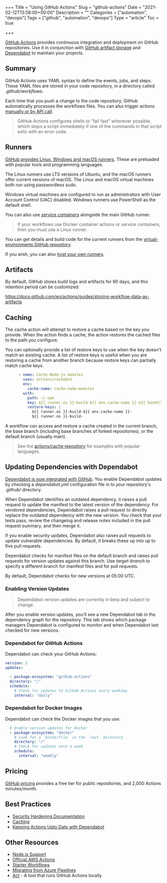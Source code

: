 +++
Title = "Using GitHub Actions"
Slug = "github-actions"
Date = "2021-02-12T13:58:00+00:00"
Description = ""
Categories = ["automation", "devops"]
Tags = ["github", "automation", "devops"]
Type = "article"
Toc = true

+++

[GitHub Actions](https://docs.github.com/en/actions) provides continuous integration and deployment on GitHub repositories. Use it in conjunction with [GitHub artifact storage](https://docs.github.com/en/actions/guides/storing-workflow-data-as-artifacts) and [Dependabot](https://docs.github.com/en/github/administering-a-repository/keeping-your-dependencies-updated-automatically) to maintain your projects. 

<!--more-->

## Summary

GitHub Actions uses YAML syntax to define the events, jobs, and steps. These YAML files are stored in your code repository, in a directory called *.github/workflows*.

Each time that you push a change to the code repository, GitHub automatically processes the workflows files. You can also trigger actions [manually or by API call](https://github.com/actions/starter-workflows/blob/main/automation/manual.yml).

> GitHub Actions configures shells to "fail fast" whenever possible, which stops a script immediately if one of the commands in that script exits with an error code.

## Runners

[GitHub provides Linux, Windows and macOS runners](https://docs.github.com/en/actions/reference/specifications-for-github-hosted-runners). These are preloaded with popular tools and programming languages.

The Linux runners use LTS versions of Ubuntu, and the macOS runners offer current versions of macOS. The Linux and macOS virtual machines both run using passwordless sudo.

Windows virtual machines are configured to run as administrators with User Account Control (UAC) disabled. Windows runners use PowerShell as the default shell.

You can also use [service containers](https://docs.github.com/en/actions/guides/about-service-containers) alongside the main GitHub runner.

> If your workflows use Docker container actions or service containers, then you must use a Linux runner.

You can get details and build code for the current runners from the [virtual-environments GitHub repository](https://github.com/actions/virtual-environments).

If you wish, you can also [host your own runners](https://docs.github.com/en/actions/hosting-your-own-runners).

## Artifacts

By default, GitHub stores build logs and artifacts for 90 days, and this retention period can be customized:

https://docs.github.com/en/actions/guides/storing-workflow-data-as-artifacts

## Caching

The cache action will attempt to restore a cache based on the key you provide. When the action finds a cache, the action restores the cached files to the path you configure.

You can optionally provide a list of restore keys to use when the key doesn't match an existing cache. A list of restore keys is useful when you are restoring a cache from another branch because restore keys can partially match cache keys.

```yaml
      - name: Cache Node.js modules
        uses: actions/cache@v2
        env:
          cache-name: cache-node-modules
        with:
          path: ~/.npm
          key: ${{ runner.os }}-build-${{ env.cache-name }}-${{ hashFiles('**/package-lock.json') }}
          restore-keys: |
            ${{ runner.os }}-build-${{ env.cache-name }}-
            ${{ runner.os }}-build-
```

A workflow can access and restore a cache created in the current branch, the base branch (including base branches of forked repositories), or the default branch (usually main).

> See the [actions/cache repository](https://github.com/actions/cache) for examples with popular languages.

## Updating Dependencies with Dependabot

[Dependabot is now integrated with GitHub](https://docs.github.com/en/github/administering-a-repository/keeping-your-dependencies-updated-automatically). You enable Dependabot updates by checking a *dependabot.yml* configuration file in to your repository's *.github/* directory.

When Dependabot identifies an outdated dependency, it raises a pull request to update the manifest to the latest version of the dependency. For vendored dependencies, Dependabot raises a pull request to directly replace the outdated dependency with the new version. You check that your tests pass, review the changelog and release notes included in the pull request summary, and then merge it.

If you enable security updates, Dependabot also raises pull requests to update vulnerable dependencies. By default, it breaks these up into up to five pull requests.

Dependabot checks for manifest files on the default branch and raises pull requests for version updates against this branch. Use *target-branch* to specify a different branch for manifest files and for pull requests.

By default, Dependabot checks for new versions at 05:00 UTC.

### Enabling Version Updates

>  Dependabot version updates are currently in beta and subject to change.

After you enable version updates, you'll see a new Dependabot tab in the dependency graph for the repository. This tab shows which package managers Dependabot is configured to monitor and when Dependabot last checked for new versions.

### Dependabot for GitHub Actions

Dependabot can check your GitHub Actions:

```yaml
version: 2
updates:

  - package-ecosystem: "github-actions"
  directory: "/"
  schedule:
    # Check for updates to GitHub Actions every weekday
    interval: "daily"
```

### Dependabot for Docker Images

Dependabot can check the Docker images that you use:

```yaml
  # Enable version updates for Docker
  - package-ecosystem: "docker"
    # Look for a `Dockerfile` in the `root` directory
    directory: "/"
    # Check for updates once a week
    schedule:
      interval: "weekly"
```

## Pricing

[GitHub pricing](https://github.com/pricing) provides a free tier for public repositories, and 2,000 Actions minutes/month.

## Best Practices

- [Security Hardening Documentation](https://docs.github.com/en/actions/learn-github-actions/security-hardening-for-github-actions)
- [Caching](https://docs.github.com/en/actions/guides/caching-dependencies-to-speed-up-workflows)
- [Keeping Actions Upto Date with Dependabot](https://docs.github.com/en/github/administering-a-repository/keeping-your-actions-up-to-date-with-dependabot)

## Other Resources

- [Node.js Support](https://github.com/marketplace/actions/setup-node-js-environment)
- [Official AWS Actions](https://github.com/aws-actions)
- [Starter Workflows](https://github.com/actions/starter-workflows)
- [Migrating from Azure Pipelines](https://docs.github.com/en/actions/learn-github-actions/migrating-from-azure-pipelines-to-github-actions)
- [Act](https://github.com/nektos/act) - A tool that runs GitHub Actions locally
